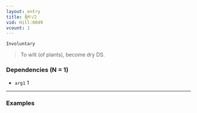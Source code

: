 ```yaml
---
layout: entry
title: སྐེམ་√2
vid: Hill:0049
vcount: 1
---
```

`Involuntary` 
> To wilt (of plants), become dry DS\.

### Dependencies (N = 1)
* `arg1` 1

---

### Examples



